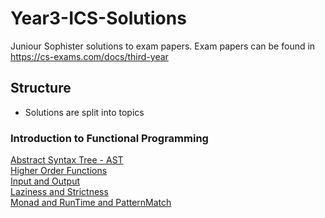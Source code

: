 # Year3-ICS-Solutions

Juniour Sophister solutions to exam papers.
Exam papers can be found in https://cs-exams.com/docs/third-year 

## Structure

* Solutions are split into topics

### Introduction to Functional Programming

[Abstract Syntax Tree - AST](./Functional-Programming/AST)  
[Higher Order Functions](./Functional-Programming/HOF)  
[Input and Output](./Functional-Programming/IO)  
[Laziness and Strictness](./Functional-Programming/Lazy-Strict)  
[Monad and RunTime and PatternMatch](./Functional-Programming/Monad+RunTime+PatternMatch)
